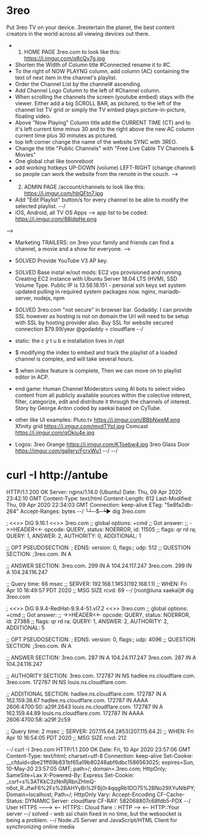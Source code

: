 # 3reo
Put 3reo TV on your device. 3reotertain the planet, the best content creators in the world  across all viewing devices out there.

- 1. HOME PAGE 3reo.com to look like this: https://i.imgur.com/q8cQy7g.jpg
- Shorten the Width of Column title #Connected rename it to #C.
- To the right of NOW PLAYNG column, add column (AC) containing the text of next item in the channel's playlist.
- Order the Channel List by the channel# ascending.
- Add Channel Logo Column to the left of #Channel column.
- When scrolling the channels the screen (youtube embed) stays with the viewer. Either add a big SCROLL BAR, as pictured, to the left of the channel list TV grid or simply the TV embed plays picture-in-picture, floating video.
- Above "Now Playing" Column title add the CURRENT TIME (CT) and to it's left current time minus 30 and to the right above the new AC column current time plus 30 minutes as pictured.
- top left corner change the name of the website SYNC with 3REO. 
- Change the title "Public Channels" with "Free Live Cable TV Channels & Movies"
- One global chat like toonreboot
- add working hotkeys UP-DOWN (volume) LEFT-RIGHT (change channel) so people can work the website from the remote in the couch.
-->
- 2. ADMIN PAGE /account/channels to look like this: https://i.imgur.com/hbQFtn7.jpg
- Add "Edit Playlist" button/s for every channel to be able to modify the selected playlist.
--/
- iOS, Android, all TV OS Apps --> app list to be coded: https://i.imgur.com/88jdpHe.png

-->
- Marketing TRAILERS: on 3reo your family and friends can find a channel, a movie and a show for everyone. 
-->
- SOLVED Provide YouTube V3 AP key.
- SOLVED Base instal w/out mods: EC2 vps provisioned and running. Creating EC2 instance with Ubuntu Server 18.04 LTS (HVM), SSD Volume Type. Public IP is 13.56.18.151 - personal ssh keys set
system updated
pulling in required system packages now. nginx, mariadb-server, nodejs, npm
- SOLVED 3reo.com "not secure" in browser bar. Godaddy: I can provide SSL however as hosting is not on domain the Url will need to be setup with SSL by hosting provider also. Buy SSL for website secured connection $79.99/year @godaddy = cloudflare
--/
- static: the c y t u b e installation lives in /opt
- $ modifying the index to embed and track the playlist of a loaded channel is complex, and will take several hours.
- $ when index feature is complete, Then we can move on to playlist editor in ACP.
- end game: Human Channel Moderators using AI bots to select video content from all publicly available sources within the colective interest, filter, categorize, edit and distribute it through the channels of interest. Story by George Anton coded by xaekai based on CyTube.

 - other like UI examples:
      Pluto.tv  https://i.imgur.com/BBbNweM.png
      Xfinity grid https://i.imgur.com/mvdTYpI.jpg
      Comcast https://i.imgur.com/qOkiu4e.jpg
- Logos:
 3reo Orange https://i.imgur.com/KToebw4.jpg
 3reo Glass Door https://imgur.com/gallery/FcrxWu1 
 --/
 --/
# curl -I  http://antube
HTTP/1.1 200 OK
Server: nginx/1.14.0 (Ubuntu)
Date: Thu, 09 Apr 2020 23:42:10 GMT
Content-Type: text/html
Content-Length: 612
Last-Modified: Thu, 09 Apr 2020 22:34:03 GMT
Connection: keep-alive
ETag: "5e8fa2db-264"
Accept-Ranges: bytes
--/
╰┴─$─┶► dig 3reo.com

; <<>> DiG 9.16.1 <<>> 3reo.com
;; global options: +cmd
;; Got answer:
;; ->>HEADER<<- opcode: QUERY, status: NOERROR, id: 11505
;; flags: qr rd ra; QUERY: 1, ANSWER: 2, AUTHORITY: 0, ADDITIONAL: 1

;; OPT PSEUDOSECTION:
; EDNS: version: 0, flags:; udp: 512
;; QUESTION SECTION:
;3reo.com.        IN A

;; ANSWER SECTION:
3reo.com.       299  IN A       104.24.117.247
3reo.com.       299  IN A       104.24.116.247

;; Query time: 66 msec
;; SERVER: 192.168.1.1#53(192.168.1.1)
;; WHEN: Fri Apr 10 16:49:57 PDT 2020
;; MSG SIZE  rcvd: 69
--/
[root@luna xaekai]# dig 3reo.com

; <<>> DiG 9.9.4-RedHat-9.9.4-51.vl7.2 <<>> 3reo.com
;; global options: +cmd
;; Got answer:
;; ->>HEADER<<- opcode: QUERY, status: NOERROR, id: 27388
;; flags: qr rd ra; QUERY: 1, ANSWER: 2, AUTHORITY: 2, ADDITIONAL: 5

;; OPT PSEUDOSECTION:
; EDNS: version: 0, flags:; udp: 4096
;; QUESTION SECTION:
;3reo.com.                      IN      A

;; ANSWER SECTION:
3reo.com.               287     IN      A       104.24.117.247
3reo.com.               287     IN      A       104.24.116.247

;; AUTHORITY SECTION:
3reo.com.               172787  IN      NS      hadlee.ns.cloudflare.com.
3reo.com.               172787  IN      NS      louis.ns.cloudflare.com.

;; ADDITIONAL SECTION:
hadlee.ns.cloudflare.com. 172787 IN     A       162.159.38.67
hadlee.ns.cloudflare.com. 172787 IN     AAAA    2606:4700:50::a29f:2643
louis.ns.cloudflare.com. 172787 IN      A       162.159.44.89
louis.ns.cloudflare.com. 172787 IN      AAAA    2606:4700:58::a29f:2c59

;; Query time: 2 msec
;; SERVER: 207.115.64.2#53(207.115.64.2)
;; WHEN: Fri Apr 10 16:54:05 PDT 2020
;; MSG SIZE  rcvd: 212

--/
curl -I 3reo.com
HTTP/1.1 200 OK
Date: Fri, 10 Apr 2020 23:57:06 GMT
Content-Type: text/html; charset=utf-8
Connection: keep-alive
Set-Cookie: __cfduid=dbe21ff69b831bf65a19b80248abf6dbc1586563025; expires=Sun, 10-May-20 23:57:05 GMT; path=/; domain=.3reo.com; HttpOnly; SameSite=Lax
X-Powered-By: Express
Set-Cookie: _csrf=s%3ATKkC3zNnRjRbnZHmQ-n6ot_R.JfwF6%2Fs%2BAHYyBi%2FBj0r4qqgRb1DO75%2BNo29XYuNIbPY; Domain=localhost; Path=/; HttpOnly
Vary: Accept-Encoding
CF-Cache-Status: DYNAMIC
Server: cloudflare
CF-RAY: 582068807c68fdb5-PDX
--/
User HTTPS --->     <-- HTTPS:: Cloud flare :: HTTP -->     <--  HTTP::Your server
--/
 solved - web ssl chain fixed in no time, but the websocket is being a problem.
--/
Node.JS Server and JavaScript/HTML Client for synchronizing online media


